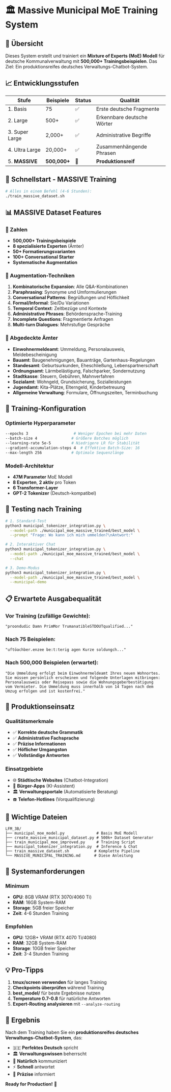 # 🏛️ Massive Municipal MoE Training System

## 🎯 Übersicht

Dieses System erstellt und trainiert ein **Mixture of Experts (MoE) Modell** für deutsche Kommunalverwaltung mit **500,000+ Trainingsbeispielen**. Das Ziel: Ein produktionsreifes deutsches Verwaltungs-Chatbot-System.

## 📈 Entwicklungsstufen

| Stufe | Beispiele | Status | Qualität |
|-------|-----------|--------|----------|
| 1. Basis | 75 | ✅ | Erste deutsche Fragmente |
| 2. Large | 500+ | ✅ | Erkennbare deutsche Wörter |
| 3. Super Large | 2,000+ | ✅ | Administrative Begriffe |
| 4. Ultra Large | 20,000+ | ✅ | Zusammenhängende Phrasen |
| 5. **MASSIVE** | **500,000+** | 🚀 | **Produktionsreif** |

## 🚀 Schnellstart - MASSIVE Training

```bash
# Alles in einem Befehl (4-6 Stunden):
./train_massive_dataset.sh
```

## 📊 MASSIVE Dataset Features

### 🔢 Zahlen
- **500,000+ Trainingsbeispiele**
- **8 spezialisierte Experten** (Ämter)
- **50+ Formatierungsvarianten**
- **100+ Conversational Starter**
- **Systematische Augmentation**

### 🎨 Augmentation-Techniken
1. **Kombinatorische Expansion**: Alle Q&A-Kombinationen
2. **Paraphrasing**: Synonyme und Umformulierungen  
3. **Conversational Patterns**: Begrüßungen und Höflichkeit
4. **Formal/Informal**: Sie/Du Variationen
5. **Temporal Context**: Zeitbezüge und Kontexte
6. **Administrative Phrases**: Behördensprache-Training
7. **Incomplete Questions**: Fragmentierte Anfragen
8. **Multi-turn Dialogues**: Mehrstufige Gespräche

### 🏢 Abgedeckte Ämter
- **Einwohnermeldeamt**: Ummeldung, Personalausweis, Meldebescheinigung
- **Bauamt**: Baugenehmigungen, Bauanträge, Gartenhaus-Regelungen  
- **Standesamt**: Geburtsurkunden, Eheschließung, Lebenspartnerschaft
- **Ordnungsamt**: Lärmbelästigung, Falschparker, Sondernutzung
- **Stadtkasse**: Steuern, Gebühren, Mahnverfahren
- **Sozialamt**: Wohngeld, Grundsicherung, Sozialleistungen
- **Jugendamt**: Kita-Plätze, Elterngeld, Kinderbetreuung
- **Allgemeine Verwaltung**: Formulare, Öffnungszeiten, Terminbuchung

## 🔧 Training-Konfiguration

### Optimierte Hyperparameter
```bash
--epochs 3                    # Weniger Epochen bei mehr Daten
--batch-size 4               # Größere Batches möglich
--learning-rate 5e-5         # Niedrigere LR für Stabilität  
--gradient-accumulation-steps 4  # Effektive Batch-Size: 16
--max-length 256             # Optimale Sequenzlänge
```

### Modell-Architektur
- **47M Parameter** MoE Modell
- **8 Experten**, **2 aktiv** pro Token
- **6 Transformer-Layer**
- **GPT-2 Tokenizer** (Deutsch-kompatibel)

## 🧪 Testing nach Training

```bash
# 1. Standard-Test
python3 municipal_tokenizer_integration.py \
  --model-path ./municipal_moe_massive_trained/best_model \
  --prompt "Frage: Wo kann ich mich ummelden?\nAntwort:"

# 2. Interaktiver Chat
python3 municipal_tokenizer_integration.py \
  --model-path ./municipal_moe_massive_trained/best_model \
  --chat

# 3. Demo-Modus
python3 municipal_tokenizer_integration.py \
  --model-path ./municipal_moe_massive_trained/best_model \
  --municipal-demo
```

## 📋 Erwartete Ausgabequalität

### Vor Training (zufällige Gewichte):
```
"proondudic Damn PrimMor TrumanatibleSTDOUTqualified..."
```

### Nach 75 Beispielen:
```
"uftöachber.enzee be:t:terig agen Kurze soldungch..."
```

### Nach 500,000 Beispielen (erwartet):
```
"Die Ummeldung erfolgt beim Einwohnermeldeamt Ihres neuen Wohnortes. 
Sie müssen persönlich erscheinen und folgende Unterlagen mitbringen: 
Personalausweis oder Reisepass sowie die Wohnungsgeberbestätigung 
vom Vermieter. Die Ummeldung muss innerhalb von 14 Tagen nach dem 
Umzug erfolgen und ist kostenfrei."
```

## 🎯 Produktionseinsatz

### Qualitätsmerkmale
- ✅ **Korrekte deutsche Grammatik**
- ✅ **Administrative Fachsprache**
- ✅ **Präzise Informationen**
- ✅ **Höflicher Umgangston**
- ✅ **Vollständige Antworten**

### Einsatzgebiete
- 🌐 **Städtische Websites** (Chatbot-Integration)
- 📱 **Bürger-Apps** (KI-Assistent)
- 🏛️ **Verwaltungsportale** (Automatisierte Beratung)
- ☎️ **Telefon-Hotlines** (Vorqualifizierung)

## 📁 Wichtige Dateien

```
LFM_3B/
├── municipal_moe_model.py              # Basis MoE Modell
├── create_massive_municipal_dataset.py # 500k+ Dataset Generator
├── train_municipal_moe_improved.py     # Training Script
├── municipal_tokenizer_integration.py  # Inference & Chat
├── train_massive_dataset.sh           # Komplette Pipeline
└── MASSIVE_MUNICIPAL_TRAINING.md      # Diese Anleitung
```

## 🚨 Systemanforderungen

### Minimum
- **GPU**: 8GB VRAM (RTX 3070/4060 Ti)
- **RAM**: 16GB System-RAM
- **Storage**: 5GB freier Speicher
- **Zeit**: 4-6 Stunden Training

### Empfohlen  
- **GPU**: 12GB+ VRAM (RTX 4070 Ti/4080)
- **RAM**: 32GB System-RAM
- **Storage**: 10GB freier Speicher
- **Zeit**: 3-4 Stunden Training

## 💡 Pro-Tipps

1. **tmux/screen verwenden** für langes Training
2. **Checkpoints überprüfen** während Training
3. **best_model/** für beste Ergebnisse nutzen
4. **Temperature 0.7-0.8** für natürliche Antworten
5. **Expert-Routing analysieren** mit `--analyze-routing`

## 🎉 Ergebnis

Nach dem Training haben Sie ein **produktionsreifes deutsches Verwaltungs-Chatbot-System**, das:

- 🇩🇪 **Perfektes Deutsch** spricht
- 🏛️ **Verwaltungswissen** beherrscht  
- 💬 **Natürlich** kommuniziert
- ⚡ **Schnell** antwortet
- 🎯 **Präzise** informiert

**Ready for Production!** 🚀